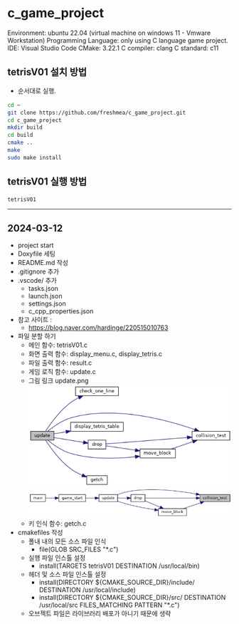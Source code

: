 # c_game_project
Environment: ubuntu 22.04 (virtual machine on windows 11 - Vmware Workstation)
Programming Language: only using C language game project.
IDE: Visual Studio Code
CMake: 3.22.1
C compiler: clang
C standard: c11

## tetrisV01 설치 방법
- 순서대로 실행.
```bash
cd ~
git clone https://github.com/freshmea/c_game_project.git
cd c_game_project
mkdir build
cd build
cmake ..
make
sudo make install
```

## tetrisV01 실행 방법
```bash
tetrisV01
```

--- 
2024-03-12
---
- project start
- Doxyfile 세팅
- README.md 작성
- .gitignore 추가
- .vscode/ 추가
  - tasks.json
  - launch.json
  - settings.json
  - c_cpp_properties.json
- 참고 사이트 : 
  - https://blog.naver.com/hardinge/220515010763
- 파일 분할 하기
  - 메인 함수: tetrisV01.c
  - 화면 출력 함수: display_menu.c, display_tetris.c
  - 파일 출력 함수: result.c
  - 게임 로직 함수: update.c
  - 그림 링크 update.png
![Update Image](update.png)
![collision Image](collision.png)
  - 키 인식 함수: getch.c
- cmakefiles 작성
  - 폴내 내의 모든 소스 파일 인식 
    - file(GLOB SRC_FILES "*.c")
  - 실행 파일 인스톨 설정
    - install(TARGETS tetrisV01 DESTINATION /usr/local/bin)
  - 헤더 및 소스 파일 인스톨 설정
    - install(DIRECTORY ${CMAKE_SOURCE_DIR}/include/ DESTINATION /usr/local/include)
    - install(DIRECTORY ${CMAKE_SOURCE_DIR}/src/ DESTINATION /usr/local/src FILES_MATCHING PATTERN "*.c")
  - 오브젝트 파일은 라이브러리 배포가 아니기 때문에 생략